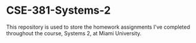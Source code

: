 # CSE-381-Systems-2

This repository is used to store the homework assignments I've completed throughout the course, Systems 2, at Miami University.
